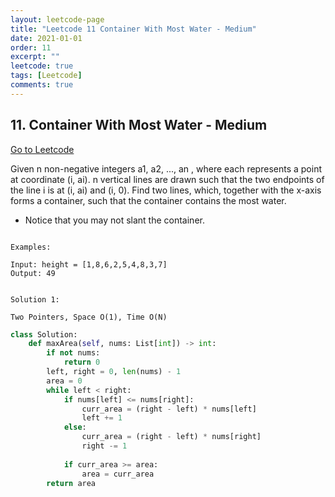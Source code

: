 ```yaml
---
layout: leetcode-page
title: "Leetcode 11 Container With Most Water - Medium"
date: 2021-01-01
order: 11
excerpt: ""
leetcode: true
tags: [Leetcode]
comments: true
---
```


<h2> 11. Container With Most Water - Medium  </h2>

[Go to Leetcode](https://leetcode.com/problems/container-with-most-water/)

Given n non-negative integers a1, a2, ..., an , where each represents a point at coordinate (i, ai). n vertical lines are drawn such that the two endpoints of the line i is at (i, ai) and (i, 0). Find two lines, which, together with the x-axis forms a container, such that the container contains the most water.

* Notice that you may not slant the container.

<code>
Examples:
</code>

```
Input: height = [1,8,6,2,5,4,8,3,7]
Output: 49
```

<code>
Solution 1:
</code>

<code>
Two Pointers, Space O(1), Time O(N)
</code>

```python
class Solution:
    def maxArea(self, nums: List[int]) -> int:
        if not nums:
            return 0
        left, right = 0, len(nums) - 1
        area = 0
        while left < right:
            if nums[left] <= nums[right]:
                curr_area = (right - left) * nums[left]
                left += 1
            else:
                curr_area = (right - left) * nums[right]
                right -= 1
            
            if curr_area >= area:
                area = curr_area
        return area
```